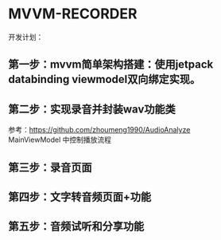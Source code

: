 # MVVM-RECORDER
开发计划：

## 第一步：mvvm简单架构搭建：使用jetpack databinding viewmodel双向绑定实现。
## 第二步：实现录音并封装wav功能类
参考：https://github.com/zhoumeng1990/AudioAnalyze </br>
MainViewModel 中控制播放流程
## 第三步：录音页面
## 第四步：文字转音频页面+功能
## 第五步：音频试听和分享功能
